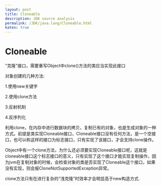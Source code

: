```yaml
---
layout: post
title: Cloneable
description: JDK source analysis
permalink: /JDK/java.lang/Cloneable.html
katex: true
---
```

# Cloneable 
"克隆"接口，需要重写Object中clone()方法的类应当实现此接口

对象创建的几种方法:

1.使用new关键字

2.使用clone方法

3.反射机制

4.反序列化

利用clone，在内存中进行数据块的拷贝，复制已有的对象，也是生成对象的一种方式。前提是类实现Cloneable接口，Cloneable接口没有任何方法，是一个空接口，也可以称这样的接口为标志接口，只有实现了该接口，才会支持clone操作。

Object中有一个clone方法，为什么还必须要实现Cloneable接口呢，这就是cloneable接口这个标志接口的意义，只有实现了这个接口才能实现复制操作，因为jvm在复制对象的时候，会检查对象的类是否实现了Cloneable这个接口，如果没有实现，则会报CloneNotSupportedException异常。

clone方法只有在进行复杂的“浅克隆”时效率才会明显高于new构造方式.